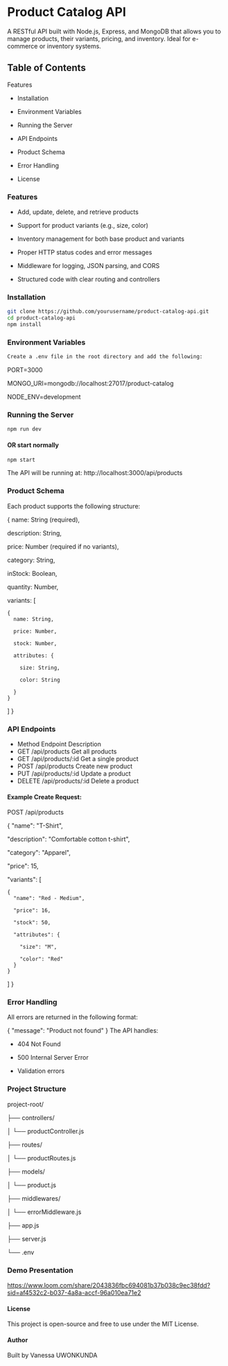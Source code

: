 # Product Catalog API
A RESTful API built with Node.js, Express, and MongoDB that allows you to manage products, their variants, pricing, and inventory. Ideal for e-commerce or inventory systems.

## Table of Contents
Features

- Installation

- Environment Variables

- Running the Server

- API Endpoints

- Product Schema

- Error Handling

- License

### Features
- Add, update, delete, and retrieve products

- Support for product variants (e.g., size, color)

- Inventory management for both base product and variants

- Proper HTTP status codes and error messages

- Middleware for logging, JSON parsing, and CORS

- Structured code with clear routing and controllers

### Installation
```bash
git clone https://github.com/yourusername/product-catalog-api.git
cd product-catalog-api
npm install
```

### Environment Variables
``` bash
Create a .env file in the root directory and add the following:
```
PORT=3000

MONGO_URI=mongodb://localhost:27017/product-catalog

NODE_ENV=development

### Running the Server

``` bash
npm run dev
```

#### OR start normally
``` bash 
npm start
```

The API will be running at:
http://localhost:3000/api/products

### Product Schema
Each product supports the following structure:

{
  name: String (required),

  description: String,
  
  price: Number (required if no variants),
  
  category: String,
  
  inStock: Boolean,
  
  quantity: Number,
  
  variants: [
  
    {
      name: String,
      
      price: Number,
      
      stock: Number,
      
      attributes: {
      
        size: String,
      
        color: String
      
      }
    }
  ]
}

### API Endpoints
- Method	Endpoint	Description
- GET	/api/products	Get all products
- GET	/api/products/:id	Get a single product
- POST	/api/products	Create new product
- PUT	/api/products/:id	Update a product
- DELETE	/api/products/:id	Delete a product

#### Example Create Request:

POST /api/products

{
  "name": "T-Shirt",
  
  "description": "Comfortable cotton t-shirt",
  
  "category": "Apparel",
  
  "price": 15,
  
  "variants": [
    
    {
      "name": "Red - Medium",
      
      "price": 16,
      
      "stock": 50,
      
      "attributes": {
      
        "size": "M",
      
        "color": "Red"
      }
    }
  ]
}

### Error Handling
All errors are returned in the following format:

{
  "message": "Product not found"
}
The API handles:

- 404 Not Found

- 500 Internal Server Error

- Validation errors

### Project Structure

project-root/

├── controllers/

│   └── productController.js

├── routes/

│   └── productRoutes.js

├── models/

│   └── product.js

├── middlewares/

│   └── errorMiddleware.js

├── app.js

├── server.js

└── .env

### Demo Presentation
https://www.loom.com/share/2043836fbc694081b37b038c9ec38fdd?sid=af4532c2-b037-4a8a-accf-96a010ea71e2

#### License
This project is open-source and free to use under the MIT License.

#### Author
Built by Vanessa UWONKUNDA
